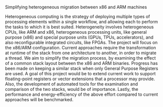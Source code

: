 Simplifying heterogeneous migration between x86 and ARM machines

Heterogeneous computing is the strategy of deploying multiple types of processing elements within a single workflow, and allowing each to perform the tasks to which it is best suited.
Heterogeneity involves heterogeneous CPUs, like ARM and x86, heterogeneous processing units, like general purpose (x86) and special purpose units (GPUs, TPUs, accelerators), and also reconfigurable integrated circuits, like FPGAs.
The project will focus on the x86/ARM configuration.
Current approaches require the transformation at runtime of the stack from one architecture to another, in order to migrate a thread.
We aim to simplify the migration process, by examining the effect of a common stack layout between the x86 and ARM binaries.
Progress has been made on keeping a similar stack when only General Purpose Registers are used.
A goal of this project would be to extend current work to support floating-point registers or vector extensions that a processor may provide.
Also, the development of automated tools for the examination and comparison of the two stacks, would be of importance.
Lastly, the performance and energy-efficiency of the above effort compared to current approaches will be benchmarked.